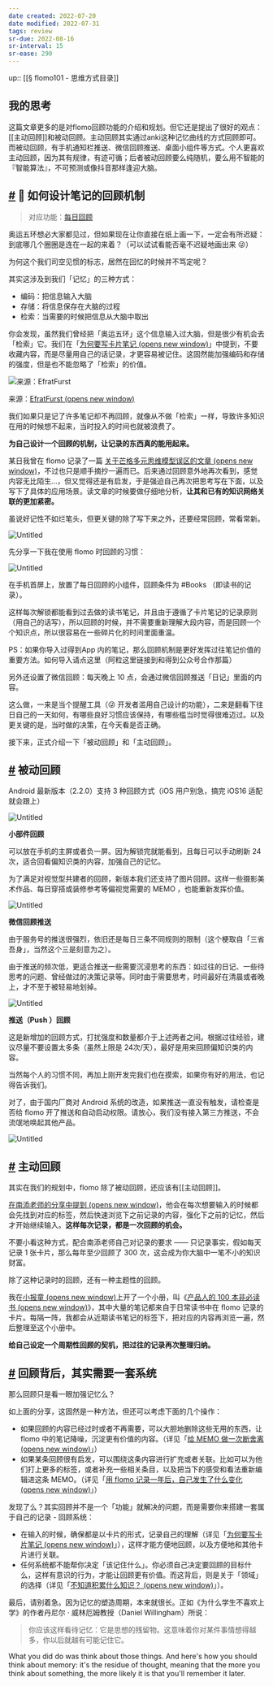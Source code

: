 ```yaml
---
date created: 2022-07-20
date modified: 2022-07-31
tags: review
sr-due: 2022-08-16
sr-interval: 15
sr-ease: 290
---
```


up:: [[§ flomo101 - 思维方式目录]]

## 我的思考

这篇文章更多的是对flomo回顾功能的介绍和规划。但它还是提出了很好的观点：[[主动回顾]]和被动回顾。主动回顾其实通过anki这种记忆曲线的方式回顾即可。而被动回顾，有手机通知栏推送、微信回顾推送、桌面小组件等方式。个人更喜欢主动回顾，因为其有规律，有迹可循；后者被动回顾要么纯随机，要么用不智能的『智能算法』，不可预测或像抖音那样逢迎大脑。

## [#](https://help.flomoapp.com/thinking/start.html#%F0%9F%92%AB-%E5%A6%82%E4%BD%95%E8%AE%BE%E8%AE%A1%E7%AC%94%E8%AE%B0%E7%9A%84%E5%9B%9E%E9%A1%BE%E6%9C%BA%E5%88%B6) 💫 如何设计笔记的回顾机制

> 对应功能：[每日回顾](https://help.flomoapp.com/advance/lucky.html)

奥运五环想必大家都见过，但如果现在让你直接在纸上画一下，一定会有所迟疑：到底哪几个圈圈是连在一起的来着？（可以试试看能否毫不迟疑地画出来 😜）

为何这个我们司空见惯的标志，居然在回忆的时候并不笃定呢？

其实这涉及到我们「记忆」的三种方式：

- 编码：把信息输入大脑
- 存储：将信息保存在大脑的过程
- 检索：当需要的时候把信息从大脑中取出

你会发现，虽然我们曾经把「奥运五环」这个信息输入过大脑，但是很少有机会去「检索」它。我们在「[为何要写卡片笔记 (opens new window)](https://mp.weixin.qq.com/s/jDmu56HkrwUGM6GFhPKstw)」中提到，不要收藏内容，而是尽量用自己的话记录，才更容易被记住。这固然能加强编码和存储的强度，但是也不能忽略了「检索」的价值。

![来源：EfratFurst](如何设计笔记的回顾机制_image_1.jpg)

来源：[EfratFurst (opens new window)](https://sites.google.com/view/efratfurst/understanding-understanding)

我们如果只是记了许多笔记却不再回顾，就像从不做「检索」一样，导致许多知识在用的时候想不起来，当时投入的时间也就被浪费了。

**为自己设计一个回顾的机制，让记录的东西真的能用起来。**

某日我曾在 flomo 记录了一篇 [关于芒格多元思维模型误区的文章 (opens new window)](https://mp.weixin.qq.com/s/2W1vHDKBLSG1d63uH55d9A)，不过也只是顺手摘抄一遍而已。后来通过回顾意外地再次看到，感觉内容无比陌生…，但又觉得还是有启发，于是强迫自己再次把思考写在下面，以及写下了具体的应用场景。读文章的时候要做仔细地分析，**让其和已有的知识网络关联的更加紧密。**

虽说好记性不如烂笔头，但更关键的除了写下来之外，还要经常回顾，常看常新。

![Untitled](如何设计笔记的回顾机制_image_2.png)

先分享一下我在使用 flomo 时回顾的习惯：

![Untitled](如何设计笔记的回顾机制_image_3.jpg)

在手机首屏上，放置了每日回顾的小组件，回顾条件为 #Books （即读书的记录）。

这样每次解锁都能看到过去做的读书笔记，并且由于遵循了卡片笔记的记录原则（用自己的话写），所以回顾的时候，并不需要重新理解大段内容，而是回顾一个个知识点，所以很容易在一些碎片化的时间里面重温。

PS：如果你导入过得到App 内的笔记，那么回顾机制是更好发挥过往笔记价值的重要方法。如何导入请点这里（阿粒这里链接到和得到公众号合作那篇）

另外还设置了微信回顾：每天晚上 10 点，会通过微信回顾推送「日记」里面的内容。

这么做，一来是当个提醒工具（😜 开发者滥用自己设计的功能），二来是翻看下往日自己的一天如何，有哪些良好习惯应该保持，有哪些槛当时觉得很难迈过。以及更关键的是，当时做的决策，在今天看是否正确。

接下来，正式介绍一下「被动回顾」和「主动回顾」。

## [#](https://help.flomoapp.com/thinking/start.html#%E8%A2%AB%E5%8A%A8%E5%9B%9E%E9%A1%BE) 被动回顾

Android 最新版本（2.2.0）支持 3 种回顾方式（iOS 用户别急，搞完 iOS16 适配就会跟上）

![Untitled](如何设计笔记的回顾机制_image_3.jpg)

**小部件回顾**

可以放在手机的主屏或者负一屏。因为解锁完就能看到，且每日可以手动刷新 24 次，适合回看偏知识类的内容，加强自己的记忆。

为了满足对视觉型共建者的回顾，新版本我们还支持了图片回顾。这样一些摄影美术作品、每日穿搭或装修参考等偏视觉需要的 MEMO ，也能重新发挥价值。

![Untitled](如何设计笔记的回顾机制_image_3.jpg)

**微信回顾推送**

由于服务号的推送很强烈，依旧还是每日三条不同规则的限制（这个梗取自「三省吾身」，当然这个三是刻意为之）。

由于推送的频次低，更适合推送一些需要沉浸思考的东西：如过往的日记、一些待思考的问题、曾经做过的决策记录等。同时由于需要思考，时间最好在清晨或者晚上，才不至于被轻易地划掉。

![Untitled](如何设计笔记的回顾机制_image_3.jpg)

**推送（Push ）回顾**

这是新增加的回顾方式，打扰强度和数量都介于上述两者之间。根据过往经验，建议尽量不要设置太多条（虽然上限是 24次/天），最好是用来回顾偏知识类的内容。

当然每个人的习惯不同，再加上刚开发完我们也在摸索，如果你有好的用法，也记得告诉我们。

对了，由于国内厂商对 Android 系统的改造，如果推送一直没有触发，请检查是否给 flomo 开了推送和自动启动权限。请放心，我们没有接入第三方推送，不会流氓地唤起其他产品。

![Untitled](如何设计笔记的回顾机制_image_3.jpg)

## [#](https://help.flomoapp.com/thinking/start.html#%E4%B8%BB%E5%8A%A8%E5%9B%9E%E9%A1%BE) 主动回顾

其实在我们的规划中，flomo 除了被动回顾，还应该有[[主动回顾]]。

[在南添老师的分享中提到 (opens new window)](https://mp.weixin.qq.com/s/m4lE22Czam-1Xxgn3w6bsA)，他会在每次想要输入的时候都会先找到对应的标签，然后快速浏览下之前记录的内容，强化下之前的记忆，然后才开始继续输入。**这样每次记录，都是一次回顾的机会。**

不要小看这种方式，配合南添老师自己对记录的要求 —— 只记录事实，假如每天记录 1 张卡片，那么每年至少回顾了 300 次，这会成为你大脑中一笔不小的知识财富。

除了这种记录时的回顾，还有一种主题性的回顾。

我在[小报童 (opens new window)](https://xiaobot.net/)上开了一个小册，叫《[产品人的 100 本非必读书 (opens new window)](https://xiaobot.net/p/pm-play-book)》，其中大量的笔记都来自于日常读书中在 flomo 记录的卡片。每隔一阵，我都会从近期读书笔记的标签下，把对应的内容再浏览一遍，然后整理至这个小册中。

**给自己设定一个周期性回顾的契机，把过往的记录再次整理归纳。**

## [#](https://help.flomoapp.com/thinking/start.html#%E5%9B%9E%E9%A1%BE%E8%83%8C%E5%90%8E-%E5%85%B6%E5%AE%9E%E9%9C%80%E8%A6%81%E4%B8%80%E5%A5%97%E7%B3%BB%E7%BB%9F) 回顾背后，其实需要一套系统

那么回顾只是看一眼加强记忆么？

如上面的分享，这固然是一种方法，但还可以考虑下面的几个操作：

- 如果回顾的内容已经过时或者不再需要，可以大胆地删除这些无用的东西，让 flomo 中的笔记降噪，沉淀更有价值的内容。（详见「[给 MEMO 做一次断舍离 (opens new window)](https://mp.weixin.qq.com/s/p14O72isSuoZ5P43DCCr6Q)」）
- 如果某条回顾很有启发，可以围绕这条内容进行扩充或者关联。比如可以为他们打上更多的标签，或者补充一些相关条目，以及把当下的感受和看法重新编辑进这条 MEMO。（详见「[用 flomo 记录一年后，自己发生了什么变化 (opens new window)](https://mp.weixin.qq.com/s/9A_XLmUTRAYRKtfnow3_Rw)」）

发现了么？其实回顾并不是一个「功能」就解决的问题，而是需要你来搭建一套属于自己的记录 - 回顾系统：

- 在输入的时候，确保都是以卡片的形式，记录自己的理解（详见「[为何要写卡片笔记 (opens new window)](https://mp.weixin.qq.com/s/jDmu56HkrwUGM6GFhPKstw)」），这样才能方便地回顾，以及方便地和其他卡片进行关联。
- 任何系统都不能帮你决定「该记住什么」。你必须自己决定要回顾的目标什么，这样有意识的行为，才能让回顾更有价值。而这背后，则是关于「领域」的选择（详见「[不知道积累什么知识？ (opens new window)](https://mp.weixin.qq.com/s/SfjJtbcojOmWpQIYTMrQyQ)」）。

最后，请别着急。因为记忆的塑造周期，本来就很长。正如《为什么学生不喜欢上学》的作者丹尼尔 · 威林厄姆教授（Daniel Willingham）所说：

> 你应该这样看待记忆：它是思想的残留物。这意味着你对某件事情想得越多，你以后就越有可能记住它。

What you did do was think about those things. And here's how you should think about memory: it's the residue of thought, meaning that the more you think about something, the more likely it is that you'll remember it later.
